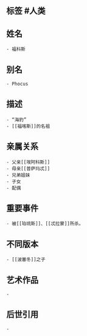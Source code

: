 ## 标签  #人类
## 姓名
	- 福科斯
## 别名
	- Phocus
## 描述
	- “海豹”
	- [[福喀斯]]的名祖
## 亲属关系
	- 父亲[[埃阿科斯]]
	- 母亲[[普萨玛忒]]
	- 兄弟姐妹
	- 子女
	- 配偶
## 重要事件
	- 被[[珀琉斯]]、[[忒拉蒙]]所杀。
## 不同版本
	- [[波塞冬]]之子
## 艺术作品
	-
## 后世引用
	-
